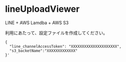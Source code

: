 # lineUploadViewer

LINE + AWS Lamdba + AWS S3

利用にあたって、設定ファイルを作成してください。

```
{
  "line_channelAccessToken": "XXXXXXXXXXXXXXXXXXXXX",
  "s3_backetName":"XXXXXXXXXXXXX"
}'
```
